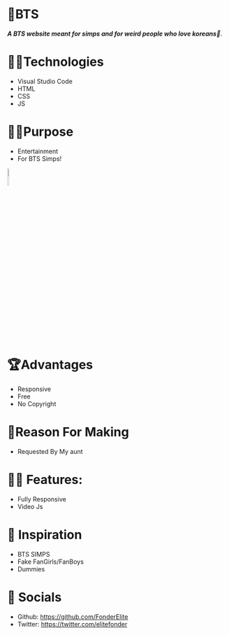 # 🎤BTS
***A BTS website meant for simps and for weird people who love koreans👀***.

# 👨‍🎨Technologies
* Visual Studio Code
* HTML
* CSS
* JS

# 👩‍🌾Purpose
* Entertainment
* For BTS Simps!
<img src="https://th.bing.com/th/id/OIP.F_M_uTTv1daIMn01b65OZgHaG9?w=168&h=180&c=7&o=5&pid=1.7" style="width:5%;height:10%;">

#  🏆Advantages
* Responsive
* Free
* No Copyright 

#  🦾Reason For Making
* Requested By My aunt

# 🧑‍🔧 Features:
- Fully Responsive
- Video Js

# 🚀 Inspiration
- BTS SIMPS
- Fake FanGirls/FanBoys
- Dummies

# 🤳 Socials
* Github: https://github.com/FonderElite
* Twitter: https://twitter.com/elitefonder
